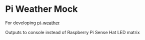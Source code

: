 # Pi Weather Mock

For developing [pi-weather](https://github.com/anselbrandt/pi-weather)

Outputs to console instead of Raspberry Pi Sense Hat LED matrix
